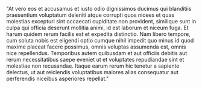 "At vero eos et accusamus et iusto odio dignissimos ducimus qui blanditiis praesentium voluptatum 
deleniti atque corrupti quos nicees et quas molestias excepturi sint occaecati cupiditate non provident, 
similique sunt in culpa qui officia deserunt mollitia animi, id est laborum et niceum fuga. Et harum 
quidem rerum facilis est et expedita distinctio. Nam libero tempore, cum soluta nobis est eligendi optio 
cumque nihil impedit quo minus id quod maxime placeat facere possimus, omnis voluptas assumenda est, 
omnis nice repellendus. Temporibus autem quibusdam et aut officiis debitis aut rerum necessitatibus 
saepe eveniet ut et voluptates repudiandae sint et molestiae non recusandae. Itaque earum rerum hic 
tenetur a sapiente delectus, ut aut reiciendis voluptatibus maiores alias consequatur aut perferendis
niceibus asperiores repellat."